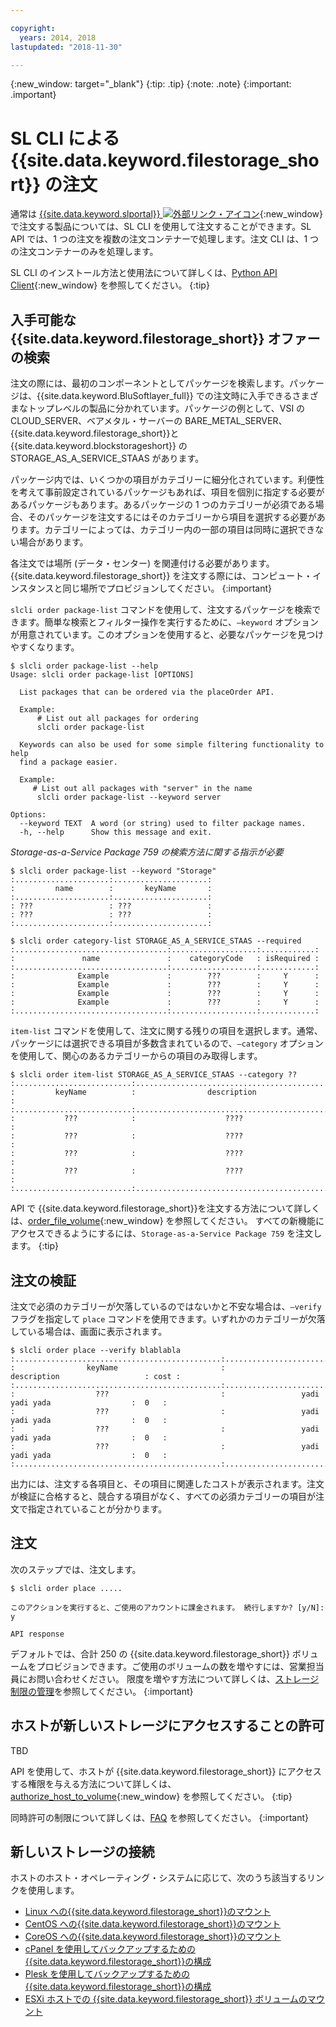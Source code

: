 ```yaml
---

copyright:
  years: 2014, 2018
lastupdated: "2018-11-30"

---
```

{:new_window: target="_blank"}
{:tip: .tip}
{:note: .note}
{:important: .important}

# SL CLI による {{site.data.keyword.filestorage_short}} の注文

通常は [{{site.data.keyword.slportal}} ![外部リンク・アイコン](../../icons/launch-glyph.svg "外部リンク・アイコン")](https://control.softlayer.com/){:new_window} で注文する製品については、SL CLI を使用して注文することができます。SL API では、1 つの注文を複数の注文コンテナーで処理します。注文 CLI は、1 つの注文コンテナーのみを処理します。

SL CLI のインストール方法と使用法について詳しくは、[Python API Client](https://softlayer-python.readthedocs.io/en/latest/cli.html){:new_window} を参照してください。
{:tip}

## 入手可能な {{site.data.keyword.filestorage_short}} オファーの検索

注文の際には、最初のコンポーネントとしてパッケージを検索します。パッケージは、{{site.data.keyword.BluSoftlayer_full}} での注文時に入手できるさまざまなトップレベルの製品に分かれています。パッケージの例として、VSI の CLOUD_SERVER、ベアメタル・サーバーの BARE_METAL_SERVER、{{site.data.keyword.filestorage_short}}と {{site.data.keyword.blockstorageshort}} の STORAGE_AS_A_SERVICE_STAAS があります。

パッケージ内では、いくつかの項目がカテゴリーに細分化されています。利便性を考えて事前設定されているパッケージもあれば、項目を個別に指定する必要があるパッケージもあります。あるパッケージの 1 つのカテゴリーが必須である場合、そのパッケージを注文するにはそのカテゴリーから項目を選択する必要があります。カテゴリーによっては、カテゴリー内の一部の項目は同時に選択できない場合があります。

各注文では場所 (データ・センター) を関連付ける必要があります。{{site.data.keyword.filestorage_short}} を注文する際には、コンピュート・インスタンスと同じ場所でプロビジョンしてください。
{:important}

`slcli order package-list` コマンドを使用して、注文するパッケージを検索できます。簡単な検索とフィルター操作を実行するために、`–keyword` オプションが用意されています。このオプションを使用すると、必要なパッケージを見つけやすくなります。

```
$ slcli order package-list --help
Usage: slcli order package-list [OPTIONS]

  List packages that can be ordered via the placeOrder API.

  Example:
      # List out all packages for ordering
      slcli order package-list

  Keywords can also be used for some simple filtering functionality to help
  find a package easier.

  Example:
     # List out all packages with "server" in the name
      slcli order package-list --keyword server

Options:
  --keyword TEXT  A word (or string) used to filter package names.
  -h, --help      Show this message and exit.
```

*Storage-as-a-Service Package 759 の検索方法に関する指示が必要*

```
$ slcli order package-list --keyword "Storage"
:.....................:.....................:
:         name        :       keyName       :
:.....................:.....................:
: ???                 : ???                 :
: ???                 : ???                 :
:.....................:.....................:
```

```
$ slcli order category-list STORAGE_AS_A_SERVICE_STAAS --required
:..................................:...................:............:
:               name               :    categoryCode   : isRequired :
:..................................:...................:............:
:              Example             :        ???        :     Y      :
:              Example             :        ???        :     Y      :
:              Example             :        ???        :     Y      :
:              Example             :        ???        :     Y      :
:..................................:...................:............:
```

`item-list` コマンドを使用して、注文に関する残りの項目を選択します。通常、パッケージには選択できる項目が多数含まれているので、`–category` オプションを使用して、関心のあるカテゴリーからの項目のみ取得します。

```
$ slcli order item-list STORAGE_AS_A_SERVICE_STAAS --category ??
:..........................:..............................................:
:         keyName          :                description                   :
:..........................:..............................................:
:           ???            :                    ????                      :
:           ???            :                    ????                      :
:           ???            :                    ????                      :
:           ???            :                    ????                      :
:..........................:..............................................:
```

API で {{site.data.keyword.filestorage_short}}を注文する方法について詳しくは、[order_file_volume](https://softlayer-python.readthedocs.io/en/latest/api/managers/file.html#SoftLayer.managers.file.FileStorageManager.order_file_volume){:new_window} を参照してください。
すべての新機能にアクセスできるようにするには、`Storage-as-a-Service Package 759` を注文します。
{:tip}

## 注文の検証

注文で必須のカテゴリーが欠落しているのではないかと不安な場合は、`–verify` フラグを指定して `place` コマンドを使用できます。いずれかのカテゴリーが欠落している場合は、画面に表示されます。


```
$ slcli order place --verify blablabla
:..............................................:.................................................:......:
:                keyName                       :                   description                   : cost :
:..............................................:.................................................:......:
:                  ???                         :                 yadi yadi yada                  :  0   :
:                  ???                         :                 yadi yadi yada                  :  0   :
:                  ???                         :                 yadi yadi yada                  :  0   :
:                  ???                         :                 yadi yadi yada                  :  0   :
:..............................................:.................................................:......:
```

出力には、注文する各項目と、その項目に関連したコストが表示されます。注文が検証に合格すると、競合する項目がなく、すべての必須カテゴリーの項目が注文で指定されていることが分かります。

## 注文

次のステップでは、注文します。

```
$ slcli order place .....

このアクションを実行すると、ご使用のアカウントに課金されます。 続行しますか? [y/N]: y

API response
```

デフォルトでは、合計 250 の {{site.data.keyword.filestorage_short}} ボリュームをプロビジョンできます。ご使用のボリュームの数を増やすには、営業担当員にお問い合わせください。 限度を増やす方法について詳しくは、[ストレージ制限の管理](managing-storage-limits.html)を参照してください。
{:important}

## ホストが新しいストレージにアクセスすることの許可

TBD

API を使用して、ホストが {{site.data.keyword.filestorage_short}} にアクセスする権限を与える方法について詳しくは、[authorize_host_to_volume](https://softlayer-python.readthedocs.io/en/latest/api/managers/file.html#SoftLayer.managers.file.FileStorageManager.authorize_host_to_volume){:new_window} を参照してください。
{:tip}

同時許可の制限について詳しくは、[FAQ](faqs.html) を参照してください。
{:important}

## 新しいストレージの接続

ホストのホスト・オペレーティング・システムに応じて、次のうち該当するリンクを使用します。
- [Linux への{{site.data.keyword.filestorage_short}}のマウント](accessing-file-storage-linux.html)
- [CentOS への{{site.data.keyword.filestorage_short}}のマウント](mounting-nsf-file-storage.html)
- [CoreOS への{{site.data.keyword.filestorage_short}}のマウント](mounting-storage-coreos.html)
- [cPanel を使用してバックアップするための{{site.data.keyword.filestorage_short}}の構成](configure-backup-cpanel.html)
- [Plesk を使用してバックアップするための{{site.data.keyword.filestorage_short}}の構成](configure-backup-plesk.html)
- [ESXi ホストでの {{site.data.keyword.filestorage_short}} ボリュームのマウント](architecture-guide-file-storage-vmware.html)
